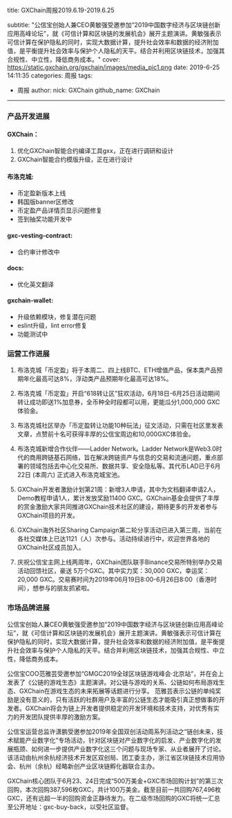 title: GXChain周报2019.6.19-2019.6.25

subtitle: "公信宝创始人兼CEO黄敏强受邀参加“2019中国数字经济与区块链创新应用高峰论坛”，就《可信计算和区块链的发展机会》展开主题演讲。黄敏强表示可信计算在保护隐私的同时，实现大数据计算，提升社会效率和数据的经济附加值，是平衡提升社会效率与保护个人隐私的天平。结合并利用区块链技术，加强其合规性、中立性，降低商务成本。"
cover: https://static.gxchain.org/gxchain/images/media_pic1.png
date: 2019-6-25 14:11:35
categories: 周报
tags:
  - 周报
author:
    nick: GXChain
    github_name: GXChain
---

### 产品开发进展

#### GXChain：
1. 优化GXChain智能合约编译工具gxx，正在进行调研和设计
2. GXChain智能合约模版升级，正在进行设计


#### 布洛克城:
- 币定盈新版本上线
- 韩国版banner区修改
- 币定盈产品详情页显示问题修复
- 签到抽奖功能开发中

#### gxc-vesting-contract:
- 合约审计修改中

#### docs:
- 优化英文翻译

#### gxchain-wallet:
- 升级依赖模块，修复潜在问题
- eslint升级，lint error修复
- 功能测试中


### 运营工作进展
 
1.	布洛克城「币定盈」将于本周二、四上线BTC、ETH增值产品，保本类产品预期年化最高可达8%，浮动类产品预期年化最高可达18%。
2.	布洛克城「币定盈」开启“618转让区”狂欢活动，6月18日-6月25日活动期间转让成功即送1%加息券，全币种全时段都可以用，更能瓜分1,000,000 GXC体验金。

3.	布洛克城社区举办「币定盈转让功能10种玩法」征文活动，只需在社区里发表文章，点赞前十名可获得丰厚的公信宝周边和10,000GXC体验金。

4.	布洛克城新增合作伙伴——Ladder Network。Ladder Network是Web3.0时代的商用跨链基石网络，旨在解决跨链资产与信息的交易和流通问题，重点部署的领域包括去中心化交易所、数据共享、安全隐私等。其代币LAD已于6月22日 (本周六) 正式进入布洛克城宝池。

5.	GXChain开发者激励计划第21周：新增3人申请，其中为文档翻译申请2人，Demo教程申请1人，累计发放奖励11400 GXC。GXChain基金会提供了丰厚的赏金激励大家共同推进GXChain技术社区的建设，期待更多的开发者参与GXChain项目的开发。

6.	GXChain海外社区Sharing Campaign第二轮分享活动已进入第三周，当前在各社交媒体上已达1121（人）次参与。活动持续进行中，欢迎世界各地的GXChain社区成员加入。

7.	庆祝公信宝主网上线两周年，GXChain团队联手Binance交易所特别举办交易活动回馈社区，豪送 5万个GXC。其中实力奖：30,000 GXC，幸运奖：20,000 GXC。交易赛时间为2019年06月19日8:00-6月26日8:00（香港时间），想参与的朋友抓紧啦。





### 市场品牌进展

公信宝创始人兼CEO黄敏强受邀参加“2019中国数字经济与区块链创新应用高峰论坛”，就《可信计算和区块链的发展机会》展开主题演讲。黄敏强表示可信计算在保护隐私的同时，实现大数据计算，提升社会效率和数据的经济附加值，是平衡提升社会效率与保护个人隐私的天平。结合并利用区块链技术，加强其合规性、中立性，降低商务成本。

公信宝COO范雅芸受邀参加“GMGC2019全球区块链游戏峰会·北京站”，并在会上发表了《公链的游戏生态》主题演讲。对公链与游戏的关系、公链如何布局游戏生态、GXChain在游戏生态的未来拓展等话题进行分享。
范雅芸表示公链的单纯奖励是没有意义的，只有活跃的社群用户及丰富的公链生态才能吸引真正想做事的开发者。GXChain将会为链上开发者提供稳定的开发环境和技术支持，对优秀有实力的开发团队提供丰厚的激励方案。



公信宝运营总监许潇鹏受邀参加2019年全国双创活动周系列活动之“链创未来，技术赋能产业数字化”专场活动，针对区块链对产业数字化的启发、产业数字化的发展瓶颈、如何进一步提供产业数字化这三个问题与现场专家、从业者展开了讨论。
该活动由杭州余杭经济技术开发区双创局、团工委主办，浙江省区块链技术应用协会、杭州（余杭）经略新创产业区块链孵化器联合主办。

GXChain核心团队于6月23、24日完成“500万美金+GXC市场回购计划”的第三次回购，本次回购387,596枚GXC，共计100万美金。截至目前一共回购767,496枚GXC，还有远超一半的回购资金正静待发力。在二级市场回购的GXC将统一汇总至公开地址：gxc-buy-back，以受社区监督。